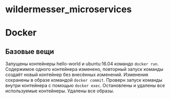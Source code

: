 # wildermesser_microservices
# Docker
## Базовые вещи
Запущены контейнеры hello-world и ubuntu:16.04 командо `docker run`. Содержимое одного контейнера изменено, повторный запуск команды создаёт новый контейнер без внесённых изменений. Изменения сохранены в образе командой `docker commit`. Проверн запуск команды внутри контейнера с помощью `docker exec`. Остановлены и удалены все используемые контейнеры. Удалены все образы.
